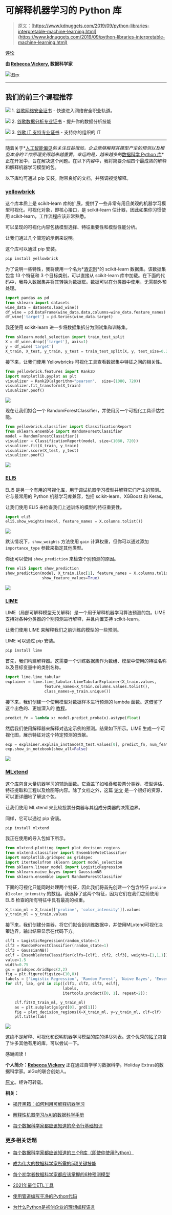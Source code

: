 # 可解释机器学习的 Python 库

> 原文：[https://www.kdnuggets.com/2019/09/python-libraries-interpretable-machine-learning.html](https://www.kdnuggets.com/2019/09/python-libraries-interpretable-machine-learning.html)

[评论](#comments)

**由 [Rebecca Vickery](https://www.linkedin.com/in/rebecca-vickery-20b94133/), 数据科学家**

![图示](../Images/88057e875a422e75bf9b7cfdf270926e.png)

* * *

## 我们的前三个课程推荐

![](../Images/0244c01ba9267c002ef39d4907e0b8fb.png) 1\. [谷歌网络安全证书](https://www.kdnuggets.com/google-cybersecurity) - 快速进入网络安全职业轨道。

![](../Images/e225c49c3c91745821c8c0368bf04711.png) 2\. [谷歌数据分析专业证书](https://www.kdnuggets.com/google-data-analytics) - 提升你的数据分析技能

![](../Images/0244c01ba9267c002ef39d4907e0b8fb.png) 3\. [谷歌 IT 支持专业证书](https://www.kdnuggets.com/google-itsupport) - 支持你的组织的 IT

* * *

随着关于*[人工智能偏见](https://en.wikipedia.org/wiki/Algorithmic_bias)*的关注日益增加，企业能够解释其模型产生的预测以及模型本身的工作原理变得越来越重要。幸运的是，越来越多的*[数据科学 Python 库](https://www.kdnuggets.com/2020/11/top-python-libraries-data-science-data-visualization-machine-learning.html)*正在开发中，旨在解决这个问题。在以下内容中，我将简要介绍四个最成熟的解释和解释机器学习模型的包。

以下库均可通过 pip 安装，附带良好的文档，并强调视觉解释。

### [yellowbrick](https://www.scikit-yb.org/en/latest/quickstart.html)

这个库本质上是 scikit-learn 库的扩展，提供了一些非常有用且美观的机器学习模型可视化。可视化对象，即核心接口，是 scikit-learn 估计器，因此如果你习惯使用 scikit-learn，工作流程应该非常熟悉。

可以呈现的可视化内容包括模型选择、特征重要性和模型性能分析。

让我们通过几个简短的示例来说明。

这个库可以通过 pip 安装。

```py
pip install yellowbrick
```

为了说明一些特性，我将使用一个名为*[酒识别](https://scikit-learn.org/stable/modules/generated/sklearn.datasets.load_wine.html#sklearn.datasets.load_wine)*的 scikit-learn 数据集。该数据集包含 13 个特征和 3 个目标类别，可以直接从 scikit-learn 库中加载。在下面的代码中，我导入数据集并将其转换为数据框。数据可以在分类器中使用，无需额外预处理。

```py
import pandas as pd
from sklearn import datasets
wine_data = datasets.load_wine()
df_wine = pd.DataFrame(wine_data.data,columns=wine_data.feature_names)
df_wine['target'] = pd.Series(wine_data.target)

```

我还使用 scikit-learn 进一步将数据集拆分为测试集和训练集。

```py
from sklearn.model_selection import train_test_split
X = df_wine.drop(['target'], axis=1)
y = df_wine['target']
X_train, X_test, y_train, y_test = train_test_split(X, y, test_size=0.2)

```

接下来，让我们使用 Yellowbricks 可视化工具查看数据集中特征之间的相关性。

```py
from yellowbrick.features import Rank2D
import matplotlib.pyplot as plt
visualizer = Rank2D(algorithm="pearson",  size=(1080, 720))
visualizer.fit_transform(X_train)
visualizer.poof()

```

![](../Images/d37ba0497363637469e376ecf48e8877.png)

现在让我们拟合一个 RandomForestClassifier，并使用另一个可视化工具评估性能。

```py
from yellowbrick.classifier import ClassificationReport
from sklearn.ensemble import RandomForestClassifier
model = RandomForestClassifier()
visualizer = ClassificationReport(model, size=(1080, 720))
visualizer.fit(X_train, y_train)
visualizer.score(X_test, y_test)
visualizer.poof()

```

![](../Images/8483d4933ff1e90ad2d4bb9683e31cc0.png)

### [ELI5](https://eli5.readthedocs.io/en/latest/)

ELI5 是另一个有用的可视化库，用于调试机器学习模型并解释它们产生的预测。它与最常用的 Python 机器学习库兼容，包括 scikit-learn、XGBoost 和 Keras。

让我们使用 ELI5 来检查我们上述训练的模型的特征重要性。

```py
import eli5
eli5.show_weights(model, feature_names = X.columns.tolist())

```

![](../Images/c59fc7f1c7e3b6e19c61d732b323df9f.png)

默认情况下，`show_weights` 方法使用 `gain` 计算权重，但你可以通过添加 `importance_type` 参数来指定其他类型。

你还可以使用 `show_prediction` 来检查个别预测的原因。

```py
from eli5 import show_prediction
show_prediction(model, X_train.iloc[1], feature_names = X.columns.tolist(), 
                show_feature_values=True)

```

![](../Images/1a92558a0481df224e0f93d45a802e70.png)

### [LIME](https://github.com/marcotcr/lime)

LIME（局部可解释模型无关解释）是一个用于解释机器学习算法预测的包。LIME 支持对各种分类器的个别预测进行解释，并且内置支持 scikit-learn。

让我们使用 LIME 来解释我们之前训练的模型的一些预测。

LIME 可以通过 pip 安装。

```py
pip install lime
```

首先，我们构建解释器。这需要一个训练数据集作为数组、模型中使用的特征名称以及目标变量中的类别名称。

```py
import lime.lime_tabular
explainer = lime.lime_tabular.LimeTabularExplainer(X_train.values,                                            
                 feature_names=X_train.columns.values.tolist(),                                        
                 class_names=y_train.unique())

```

接下来，我们创建一个使用模型对数据样本进行预测的 lambda 函数。这借鉴了这个出色的、更加深入的 [教程](https://www.guru99.com/scikit-learn-tutorial.html)。

```py
predict_fn = lambda x: model.predict_proba(x).astype(float)
```

然后我们使用解释器来解释对选定示例的预测。结果如下所示。LIME 生成一个可视化图，展示特征对这个特定预测的贡献。

```py
exp = explainer.explain_instance(X_test.values[0], predict_fn, num_features=6)
exp.show_in_notebook(show_all=False)

```

![](../Images/d6225427e86f7eca9ad058a4acc3012c.png)

### [MLxtend](http://rasbt.github.io/mlxtend/)

这个库包含大量机器学习的辅助函数。它涵盖了如堆叠和投票分类器、模型评估、特征提取和工程以及绘图等内容。除了文档之外，这篇 [论文](https://sebastianraschka.com/pdf/software/mlxtend-latest.pdf) 是一个很好的资源，可以更详细地了解这个包。

让我们使用 MLxtend 来比较投票分类器与其组成分类器的决策边界。

同样，它可以通过 pip 安装。

```py
pip install mlxtend
```

我正在使用的导入包如下所示。

```py
from mlxtend.plotting import plot_decision_regions
from mlxtend.classifier import EnsembleVoteClassifier
import matplotlib.gridspec as gridspec
import itertoolsfrom sklearn import model_selection
from sklearn.linear_model import LogisticRegression
from sklearn.naive_bayes import GaussianNB
from sklearn.ensemble import RandomForestClassifier

```

下面的可视化只能同时处理两个特征，因此我们将首先创建一个包含特征 `proline` 和 `color_intensity` 的数组。我选择了这两个特征，因为它们在我们之前使用 ELI5 检查的所有特征中具有最高的权重。

```py
X_train_ml = X_train[['proline', 'color_intensity']].values
y_train_ml = y_train.values
```

接下来，我们创建分类器，将它们拟合到训练数据中，并使用MLxtend可视化决策边界。输出结果显示在代码下方。

```py
clf1 = LogisticRegression(random_state=1)
clf2 = RandomForestClassifier(random_state=1)
clf3 = GaussianNB()
eclf = EnsembleVoteClassifier(clfs=[clf1, clf2, clf3], weights=[1,1,1])
value=1.5
width=0.75
gs = gridspec.GridSpec(2,2)
fig = plt.figure(figsize=(10,8))
labels = ['Logistic Regression', 'Random Forest', 'Naive Bayes', 'Ensemble']
for clf, lab, grd in zip([clf1, clf2, clf3, eclf],
                         labels,
                         itertools.product([0, 1], repeat=2)):

    clf.fit(X_train_ml, y_train_ml)
    ax = plt.subplot(gs[grd[0], grd[1]])
    fig = plot_decision_regions(X=X_train_ml, y=y_train_ml, clf=clf)
    plt.title(lab)

```

![](../Images/88057e875a422e75bf9b7cfdf270926e.png)

这绝不是解释、可视化和说明机器学习模型的库的详尽列表。这个优秀的[帖子](https://skymind.ai/wiki/python-ai)包含了许多其他有用的库，可以尝试一下。

感谢阅读！

**个人简介：[Rebecca Vickery](https://www.linkedin.com/in/rebecca-vickery-20b94133/)** 正在通过自学学习数据科学。Holiday Extras的数据科学家。alGo的联合创始人。

[原文](https://towardsdatascience.com/python-libraries-for-interpretable-machine-learning-c476a08ed2c7)。经许可转载。

**相关：**

+   [揭开黑箱：如何利用可解释机器学习](/2019/08/open-black-boxes-explainable-machine-learning.html)

+   [解释性机器学习/xAI的数据科学手册](/2019/07/domino-xai-data-science-explainable.html)

+   [每个数据科学家都应该知道的命令行基础知识](/2019/08/command-line-basics-every-data-scientist.html)

### 更多相关话题

+   [每个数据科学家都应该知道的三个R库（即使你使用Python）](https://www.kdnuggets.com/2021/12/three-r-libraries-every-data-scientist-know-even-python.html)

+   [成为伟大的数据科学家所需的5项关键技能](https://www.kdnuggets.com/2021/12/5-key-skills-needed-become-great-data-scientist.html)

+   [每个初学者数据科学家都应该掌握的6种预测模型](https://www.kdnuggets.com/2021/12/6-predictive-models-every-beginner-data-scientist-master.html)

+   [2021年最佳ETL工具](https://www.kdnuggets.com/2021/12/mozart-best-etl-tools-2021.html)

+   [使用管道编写干净的Python代码](https://www.kdnuggets.com/2021/12/write-clean-python-code-pipes.html)

+   [为什么Python是初创企业的理想编程语言](https://www.kdnuggets.com/2021/12/makes-python-ideal-programming-language-startups.html)
